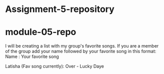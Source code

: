 # Assignment-5-repository
# module-05-repo
I will be creating a list with my group's favorite songs. If you are a member of the group add your name followed by your favorite song in this format:
Name : Your favorite song

Latisha (Fav song currently): Over - Lucky Daye
